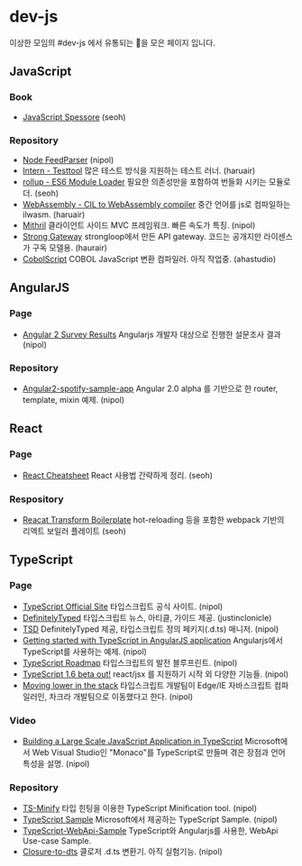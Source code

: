 dev-js
======

이상한 모임의 #dev-js 에서 유통되는 💊을 모은 페이지 입니다.

JavaScript
----------

### Book
- [JavaScript Spessore](https://leanpub.com/javascript-spessore/read) (seoh)

### Repository
- [Node FeedParser](https://github.com/danmactough/node-feedparser) (nipol)
- [Intern - Testtool](https://theintern.github.io) 많은 테스트 방식을 지원하는 테스트 러너. (haruair)
- [rollup - ES6 Module Loader](https://github.com/rollup/rollup) 필요한 의존성만을 포함하여 번들화 시키는 모듈로더. (seoh)
- [WebAssembly - CIL to WebAssembly compiler](https://github.com/WebAssembly/ilwasm) 중간 언어를 js로 컴파일하는 ilwasm. (haruair)
- [Mithril](https://lhorie.github.io/mithril/) 클라이언트 사이드 MVC 프레임워크. 빠른 속도가 특징. (nipol)
- [Strong Gateway](https://github.com/strongloop/strong-gateway) strongloop에서 만든 API gateway. 코드는 공개지만 라이센스가 구독 모델용. (haurair)
- [CobolScript](https://github.com/ajlopez/CobolScript) COBOL JavaScript 변환 컴파일러. 아직 작업중. (ahastudio)

AngularJS
---------

### Page

- [Angular 2 Survey Results](http://angularjs.blogspot.kr/2015/09/angular-2-survey-results.html) Angularjs 개발자 대상으로 진행한 설문조사 결과 (nipol)

### Repository

- [Angular2-spotify-sample-app](https://github.com/daviddt/angular2-spotify-sample-app) Angular 2.0 alpha 를 기반으로 한 router, template, mixin 예제. (nipol)

React
-----

### Page
- [React Cheatsheet](http://ricostacruz.com/cheatsheets/react.html) React 사용법 간략하게 정리. (seoh)

### Respository
- [Reacat Transform Boilerplate](https://github.com/gaearon/react-transform-boilerplate) hot-reloading 등을 포함한 webpack 기반의 리엑트 보일러 플레이트 (seoh)

TypeScript
----------

### Page

- [TypeScript Official Site](http://www.typescriptlang.org) 타입스크립트 공식 사이트. (nipol)
- [DefinitelyTyped](http://definitelytyped.org) 타입스크립트 뉴스, 아티클, 가이드 제공. (justinclonicle)
- [TSD](http://definitelytyped.org/tsd/) DefinitelyTyped 제공, 타입스크립트 정의 페키지(.d.ts) 매니저. (nipol)
- [Getting started with TypeScript in AngularJS application](http://www.codeproject.com/Articles/888764/Getting-started-with-TypeScript-in-AngularJS-appli) Angularjs에서 TypeScript를 사용하는 예제. (nipol)
- [TypeScript Roadmap](https://github.com/Microsoft/TypeScript/wiki/Roadmap) 타입스크립트의 발전 블루프린트. (nipol)
- [TypeScript 1.6 beta out!](http://blogs.msdn.com/b/typescript/archive/2015/09/02/announcing-typescript-1-6-beta-react-jsx-better-error-checking-and-more.aspx) react/jsx 를 지원하기 시작 외 다양한 기능들. (nipol)
- [Moving lower in the stack](http://www.jonathanturner.org/2015/09/moving-lower-in-stack.html) 타입스크립트 개발팀이 Edge/IE 자바스크립트 컴파일러인, 차크라 개발팀으로 이동했다고 한다. (nipol)

### Video

- [Building a Large Scale JavaScript Application in TypeScript](https://www.youtube.com/watch?v=3Jrg8hfNXmU) Microsoft에서 Web Visual Studio인 "Monaco"를 TypeScript로 만들며 겪은 장점과 언어 특성을 설명. (nipol)

### Repository

- [TS-Minify](https://github.com/angular/ts-minify) 타입 힌팅을 이용한 TypeScript Minification tool. (nipol)
- [TypeScript Sample](https://github.com/Microsoft/TypeScriptSamples) Microsoft에서 제공하는 TypeScript Sample. (nipol)
- [TypeScript-WebApi-Sample](https://github.com/devkimchi/TypeScript-WebApi-Sample) TypeScript와 Angularjs를 사용한, WebApi Use-case Sample.
- [Closure-to-dts](https://github.com/angular/closure-to-dts) 클로저 .d.ts 변환기. 아직 실험기능. (nipol)

